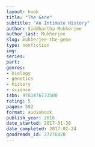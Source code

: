 ```yaml
---
layout: book
title: "The Gene"
subtitle: "An Intimate History"
author: Siddhartha Mukherjee
author_last: Mukherjee
slug: mukherjee-the-gene
type: nonfiction
img: 
series: 
part: 
genres:
- biology
- genetics
- history
- science
isbn: 9781476733500
rating: 5
pages: 592
format: audiobook
publish_year: 2016
date_started: 2017-01-30
date_completed: 2017-02-24
goodreads_id: 27276428
---
```

